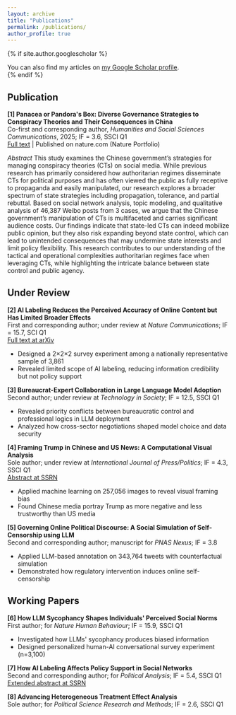 ```yaml
---
layout: archive
title: "Publications"
permalink: /publications/
author_profile: true
---
```


{% if site.author.googlescholar %}
  <div class="wordwrap">You can also find my articles on <a href="{{site.author.googlescholar}}">my Google Scholar profile</a>.</div>
{% endif %}

## Publication

**[1] Panacea or Pandora's Box: Diverse Governance Strategies to Conspiracy Theories and Their Consequences in China**  
Co-first and corresponding author, *Humanities and Social Sciences Communications*, 2025; IF = 3.6, SSCI Q1  
[Full text](https://www.nature.com/articles/s41599-024-04350-1) | Published on nature.com (Nature Portfolio)

*Abstract* This study examines the Chinese government’s strategies for managing conspiracy theories (CTs) on social media. While previous research has primarily considered how authoritarian regimes disseminate CTs for political purposes and has often viewed the public as fully receptive to propaganda and easily manipulated, our research explores a broader spectrum of state strategies including propagation, tolerance, and partial rebuttal. Based on social network analysis, topic modeling, and qualitative analysis of 46,387 Weibo posts from 3 cases, we argue that the Chinese government’s manipulation of CTs is multifaceted and carries significant audience costs. Our findings indicate that state-led CTs can indeed mobilize public opinion, but they also risk expanding beyond state control, which can lead to unintended consequences that may undermine state interests and limit policy flexibility. This research contributes to our understanding of the tactical and operational complexities authoritarian regimes face when leveraging CTs, while highlighting the intricate balance between state control and public agency.

## Under Review

**[2] AI Labeling Reduces the Perceived Accuracy of Online Content but Has Limited Broader Effects**  
First and corresponding author; under review at *Nature Communications*; IF = 15.7, SCI Q1  
[Full text at arXiv](https://arxiv.org/your-link)
- Designed a 2×2×2 survey experiment among a nationally representative sample of 3,861
- Revealed limited scope of AI labeling, reducing information credibility but not policy support

**[3] Bureaucrat-Expert Collaboration in Large Language Model Adoption**  
Second author; under review at *Technology in Society*; IF = 12.5, SSCI Q1
- Revealed priority conflicts between bureaucratic control and professional logics in LLM deployment
- Analyzed how cross-sector negotiations shaped model choice and data security

**[4] Framing Trump in Chinese and US News: A Computational Visual Analysis**  
Sole author; under review at *International Journal of Press/Politics*; IF = 4.3, SSCI Q1  
[Abstract at SSRN](your-ssrn-link)
- Applied machine learning on 257,056 images to reveal visual framing bias
- Found Chinese media portray Trump as more negative and less trustworthy than US media

**[5] Governing Online Political Discourse: A Social Simulation of Self-Censorship using LLM**  
Second and corresponding author; manuscript for *PNAS Nexus*; IF = 3.8
- Applied LLM-based annotation on 343,764 tweets with counterfactual simulation
- Demonstrated how regulatory intervention induces online self-censorship

## Working Papers

**[6] How LLM Sycophancy Shapes Individuals' Perceived Social Norms**  
First author; for *Nature Human Behaviour*; IF = 15.9, SSCI Q1
- Investigated how LLMs' sycophancy produces biased information
- Designed personalized human-AI conversational survey experiment (n=3,100)

**[7] How AI Labeling Affects Policy Support in Social Networks**  
Second and corresponding author; for *Political Analysis*; IF = 5.4, SSCI Q1  
[Extended abstract at SSRN](your-link)

**[8] Advancing Heterogeneous Treatment Effect Analysis**  
Sole author; for *Political Science Research and Methods*; IF = 2.6, SSCI Q1
